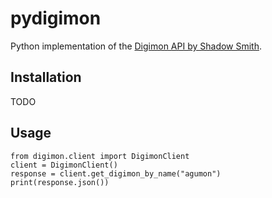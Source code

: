 # pydigimon

Python implementation of the [Digimon API by Shadow Smith](https://digimon-api.vercel.app/).

## Installation

TODO

## Usage

```
from digimon.client import DigimonClient
client = DigimonClient()
response = client.get_digimon_by_name("agumon")
print(response.json())
```
